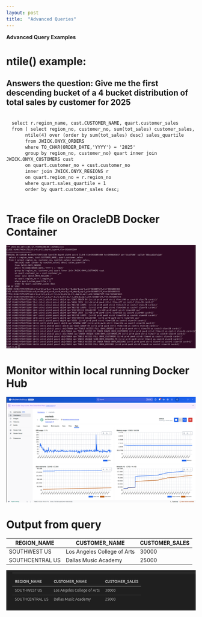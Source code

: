 ```yaml
---
layout: post
title:  "Advanced Queries"
---
```

**Advanced Query Examples**

<h1>ntile() example:</h1>
<h2>Answers the question: Give me the first descending bucket of a 4 bucket distribution of total sales by customer for 2025</h2>
<pre>
  <code>
  select r.region_name, cust.CUSTOMER_NAME, quart.customer_sales
  from ( select region_no, customer_no, sum(tot_sales) customer_sales,
       ntile(4) over (order by sum(tot_sales) desc) sales_quartile
       from JWICK.ONYX_ORDERS
       where TO_CHAR(ORDER_DATE,'YYYY') = '2025'
       group by region_no, customer_no) quart inner join JWICK.ONYX_CUSTOMERS cust
       on quart.customer_no = cust.customer_no
       inner join JWICK.ONYX_REGIONS r
       on quart.region_no = r.region_no
       where quart.sales_quartile = 1
       order by quart.customer_sales desc;
  </code>
</pre>

<h1>Trace file on OracleDB Docker Container</h1>

<img src="./assets/image.png" alt="">

<h1>Monitor within local running Docker Hub</h1>

<img src="./assets/image-1.png" alt="">

<h1>Output from query</h1>

<table><thead><tr>	<th>REGION_NAME</th>
	<th>CUSTOMER_NAME</th>
	<th>CUSTOMER_SALES</th>
</tr></thead>
	<tr>
<td>SOUTHWEST US</td>
<td>Los Angeles College of Arts</td>
<td >30000</td>
	</tr>
	<tr>
<td>SOUTHCENTRAL US</td>
<td>Dallas Music Academy</td>
<td >25000</td>
	</tr>
</table>

<img src="./assets/image-2.png" alt="">


